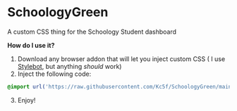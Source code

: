 # SchoologyGreen
A custom CSS thing for the Schoology Student dashboard

**How do I use it?**

1. Download any browser addon that will let you inject custom CSS ( I use [Stylebot](https://addons.mozilla.org/en-US/firefox/addon/stylebot-web/?utm_source=addons.mozilla.org&utm_medium=referral&utm_content=search), but anything *should* work)
2. Inject the following code:

```css
@import url('https://raw.githubusercontent.com/Kc5f/SchoologyGreen/main/main.css')
```

3. Enjoy!
